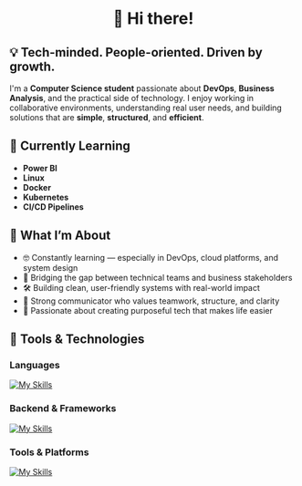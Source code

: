 <p align="center">
  <h1 align="center">👋 Hi there!</h1>
</p>


## 💡 Tech-minded. People-oriented. Driven by growth.

I'm a **Computer Science student** passionate about **DevOps**, **Business Analysis**, and the practical side of technology. I enjoy working in collaborative environments, understanding real user needs, and building solutions that are **simple**, **structured**, and **efficient**.


## 🌱 Currently Learning

- **Power BI**
- **Linux**
- **Docker**
- **Kubernetes**
- **CI/CD Pipelines**


## 🚀 What I’m About

- 🤓 Constantly learning — especially in DevOps, cloud platforms, and system design  
- 🧩 Bridging the gap between technical teams and business stakeholders  
- 🛠 Building clean, user-friendly systems with real-world impact  
- 💬 Strong communicator who values teamwork, structure, and clarity  
- 🤍 Passionate about creating purposeful tech that makes life easier


## 🧰 Tools & Technologies

### Languages  
[![My Skills](https://skillicons.dev/icons?i=java,python,html,css,javascript,c&perline=8)](https://skillicons.dev)

### Backend & Frameworks  
[![My Skills](https://skillicons.dev/icons?i=dotnet,azure&perline=4)](https://skillicons.dev)  


### Tools & Platforms  
[![My Skills](https://skillicons.dev/icons?i=git,github,azure,postman&perline=4)](https://skillicons.dev)

<!-- GitHub Stats (Optional)
![Oneli's GitHub Stats](https://github-readme-stats.vercel.app/api?username=OneliWickramaratne&show_icons=true&theme=calm)
-->

<!-- You can add pinned repositories or project highlights here later -->
